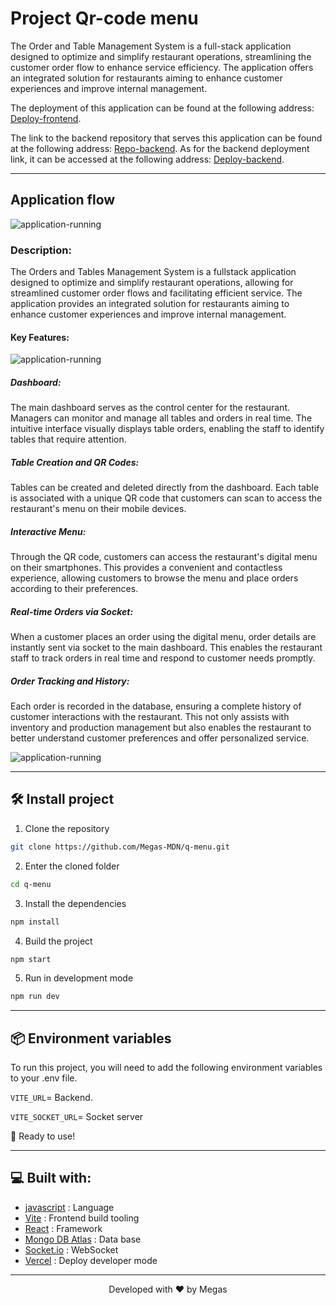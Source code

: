 # Project Qr-code menu

The Order and Table Management System is a full-stack application designed to optimize and simplify restaurant operations, streamlining the customer order flow to enhance service efficiency. The application offers an integrated solution for restaurants aiming to enhance customer experiences and improve internal management.

The deployment of this application can be found at the following address: [Deploy-frontend](https://i.imgur.com/0HaVJGv.gif).

The link to the backend repository that serves this application can be found at the following address: [Repo-backend](https://github.com/Megas-MDN/backend-q-menu). As for the backend deployment link, it can be accessed at the following address: [Deploy-backend](https://backend-q-menu.vercel.app/).

<hr>

## Application flow

![application-running](https://i.imgur.com/EYpn2tB.gif)

### Description:

The Orders and Tables Management System is a fullstack application designed to optimize and simplify restaurant operations, allowing for streamlined customer order flows and facilitating efficient service. The application provides an integrated solution for restaurants aiming to enhance customer experiences and improve internal management.

#### Key Features:

![application-running](https://i.imgur.com/Lir8IXE.gif)

##### Dashboard:

The main dashboard serves as the control center for the restaurant. Managers can monitor and manage all tables and orders in real time. The intuitive interface visually displays table orders, enabling the staff to identify tables that require attention.

##### Table Creation and QR Codes:

Tables can be created and deleted directly from the dashboard. Each table is associated with a unique QR code that customers can scan to access the restaurant's menu on their mobile devices.

##### Interactive Menu:

Through the QR code, customers can access the restaurant's digital menu on their smartphones. This provides a convenient and contactless experience, allowing customers to browse the menu and place orders according to their preferences.

##### Real-time Orders via Socket:

When a customer places an order using the digital menu, order details are instantly sent via socket to the main dashboard. This enables the restaurant staff to track orders in real time and respond to customer needs promptly.

##### Order Tracking and History:

Each order is recorded in the database, ensuring a complete history of customer interactions with the restaurant. This not only assists with inventory and production management but also enables the restaurant to better understand customer preferences and offer personalized service.

![application-running](https://i.imgur.com/psJrR4M.gif)

<hr>

## 🛠️ Install project

1. Clone the repository

```bash
git clone https://github.com/Megas-MDN/q-menu.git
```

2. Enter the cloned folder

```bash
cd q-menu
```

3. Install the dependencies

```bash
npm install
```

4. Build the project

```bash
npm start
```

5. Run in development mode

```bash
npm run dev
```

<hr>

## 📦 Environment variables

To run this project, you will need to add the following environment variables to your .env file.

`VITE_URL`= Backend.

`VITE_SOCKET_URL`= Socket server

🌟 Ready to use!

<hr>

## 💻 Built with:

- [javascript](https://www.w3schools.com/js/js_es6.asp) : Language
- [Vite](https://vitejs.dev/) : Frontend build tooling
- [React](https://expressjs.com/pt-br/) : Framework
- [Mongo DB Atlas](https://www.mongodb.com/atlas/database) : Data base
- [Socket.io](https://socket.io/) : WebSocket
- [Vercel](https://vercel.com/) : Deploy developer mode

<hr>
<p align="center">
Developed with ❤️ by Megas
</p>

